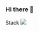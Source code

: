 ### Hi there 👋

<!--
**wldlsgur/wldlsgur** is a ✨ _special_ ✨ repository because its `README.md` (this file) appears on your GitHub profile.

Here are some ideas to get you started:

- 🔭 I’m currently working on ...
- 🌱 I’m currently learning ...
- 👯 I’m looking to collaborate on ...
- 🤔 I’m looking for help with ...
- 💬 Ask me about ...
- 📫 How to reach me: ...
- 😄 Pronouns: ...
- ⚡ Fun fact: ...
-->

Stack
<img src="https://simpleicons.org/icons/html5.svg/HTML-E34F26?style=flat-square&logo=HTML&logoColor=white"/>
